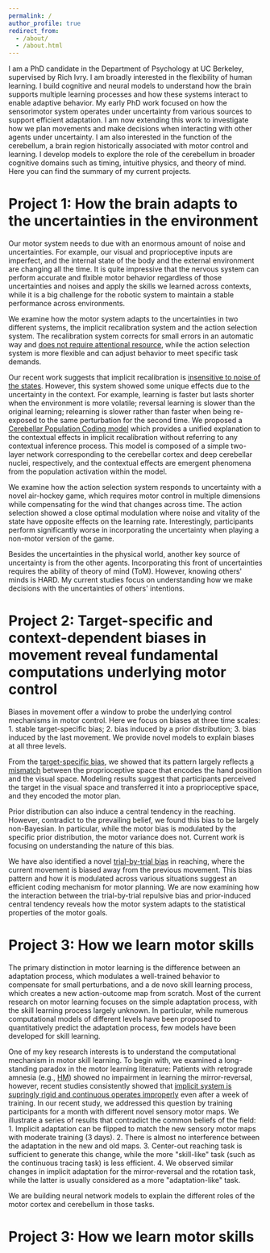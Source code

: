 ```yaml
---
permalink: /
author_profile: true
redirect_from: 
  - /about/
  - /about.html
---
```


I am a PhD candidate in the Department of Psychology at UC Berkeley, supervised by Rich Ivry. I am broadly interested in the flexibility of human learning. I build cognitive and neural models to understand how the brain supports multiple learning processes and how these systems interact to enable adaptive behavior. My early PhD work focused on how the sensorimotor system operates under uncertainty from various sources to support efficient adaptation. I am now extending this work to investigate how we plan movements and make decisions when interacting with other agents under uncertainty. I am also interested in the function of the cerebellum, a brain region historically associated with motor control and learning. I develop models to explore the role of the cerebellum in broader cognitive domains such as timing, intuitive physics, and theory of mind. Here you can find the summary of my current projects.


Project 1: How the brain adapts to the uncertainties in the environment
======
Our motor system needs to due with an enormous amount of noise and uncertainties. For example, our visual and proprioceptive inputs are imperfect, and the internal state of the body and the external environment are changing all the time. It is quite impressive that the nervous system can perform accurate and flxible motor behavior regardless of those uncertainties and noises and apply the skills we learned across contexts, while it is a big challenge for the robotic system to maintain a stable performance across environments. 

We examine how the motor system adapts to the uncertainties in two different systems, the implicit recalibration system and the action selection system. The recalibration system corrects for small errors in an automatic way and [does not require attentional resource](https://pubmed.ncbi.nlm.nih.gov/39282258/), while the action selection system is more flexible and can adjust behavior to meet specific task demands. 

Our recent work suggests that implicit recalibration is [insensitive to noise of the states](https://journals.plos.org/ploscompbiol/article?id=10.1371/journal.pcbi.1011951). However, this system showed some unique effects due to the uncertainty in the context. For example, learning is faster but lasts shorter when the environment is more volatile; reversal learning is slower than the original learning; relearning is slower rather than faster when being re-exposed to the same perturbation for the second time. We proposed a [Cerebellar Population Coding model](https://pubmed.ncbi.nlm.nih.gov/37461557/) which provides a unified explanation to the contextual effects in implicit recalibration without referring to any contextual inference process. This model is composed of a simple two-layer network corresponding to the cerebellar cortex and deep cerebellar nuclei, respectively, and the contextual effects are emergent phenomena from the population activation within the model. 

We examine how the action selection system responds to uncertainty with a novel air-hockey game, which requires motor control in multiple dimensions while compensating for the wind that changes across time. The action selection showed a close optimal modulation where noise and vitality of the state have opposite effects on the learning rate. Interestingly, participants perform significantly worse in incorporating the uncertainty when playing a non-motor version of the game.

Besides the uncertainties in the physical world, another key source of uncertainty is from the other agents. Incorporating this front of uncertainties requires the ability of theory of mind (ToM). However, knowing others' minds is HARD. My current studies focus on understanding how we make decisions with the uncertainties of others' intentions.

 
Project 2: Target-specific and context-dependent biases in movement reveal fundamental computations underlying motor control
======
Biases in movement offer a window to probe the underlying control mechanisms in motor control. Here we focus on biases at three time scales: 1. stable target-specific bias; 2. bias induced by a prior distribution; 3. bias induced by the last movement. We provide novel models to explain biases at all three levels.

From the [target-specific bias](https://elifesciences.org/reviewed-preprints/100715), we showed that its pattern largely reflects [a mismatch](https://www.nature.com/articles/s41598-020-76220-0) between the proprioceptive space that encodes the hand position and the visual space. Modeling results suggest that participants perceived the target in the visual space and transferred it into a proprioceptive space, and they encoded the motor plan. 

Prior distribution can also induce a central tendency in the reaching. However, contradict to the prevailing belief, we found this bias to be largely non-Bayesian. In particular, while the motor bias is modulated by the specific prior distribution, the motor variance does not. Current work is focusing on understanding the nature of this bias.

We have also identified a novel [trial-by-trial bias](https://pubmed.ncbi.nlm.nih.gov/39416082/) in reaching, where the current movement is biased away from the previous movement. This bias pattern and how it is modulated across various situations suggest an efficient coding mechanism for motor planning. We are now examining how the interaction between the trial-by-trial repulsive bias and prior-induced central tendency reveals how the motor system adapts to the statistical properties of the motor goals. 


Project 3: How we learn motor skills
======
The primary distinction in motor learning is the difference between an adaptation process, which modulates a well-trained behavior to compensate for small perturbations, and a de novo skill learning process, which creates a new action-outcome map from scratch. Most of the current research on motor learning focuses on the simple adaptation process, with the skill learning process largely unknown. In particular, while numerous computational models of different levels have been proposed to quantitatively predict the adaptation process, few models have been developed for skill learning.  

One of my key research interests is to understand the computational mechanism in motor skill learning. To begin with, we examined a long-standing paradox in the motor learning literature: Patients with retrograde amnesia (e.g., [HM](https://en.wikipedia.org/wiki/Henry_Molaison)) showed no impairment in learning the mirror-reversal, however, recent studies consistently showed that [implicit system is supringly rigid and continuous operates improperly](https://journals.physiology.org/doi/pdf/10.1152/jn.00304.2021) even after a week of training. In our recent study, we addressed this question by training participants for a month with different novel sensory motor maps. We illustrate a series of results that contradict the common beliefs of the field: 1. Implicit adaptation can be flipped to match the new sensory motor maps with moderate training (3 days). 2. There is almost no interference between the adaptation in the new and old maps. 3. Center-out reaching task is sufficient to generate this change, while the more "skill-like" task (such as the continuous tracing task) is less efficient. 4. We observed similar changes in implicit adaptation for the mirror-reversal and the rotation task, while the latter is usually considered as a more "adaptation-like" task.

We are building neural network models to explain the different roles of the motor cortex and cerebellum in those tasks.


Project 3: How we learn motor skills
======



